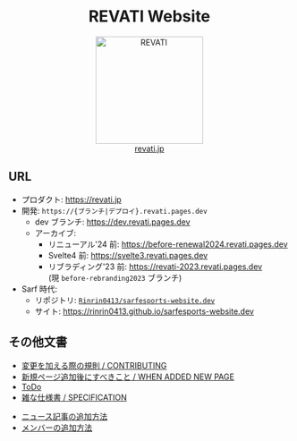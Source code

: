 <h1 align="center">REVATI Website</h1>

<!-- .-+~*
###### 俺だけ入れる【最強プロeスポーツチーム】で宇宙最強〜一日中ゲームをして引きこもる低学歴ニートの俺、実は家族から見放された全一プロeスポーツ選手の生まれ変わりだった。俺にだけ使えるUSSRランク級最強キーボードと1000円マウスで宇宙で最強のeスポーツ選手となる～俺にだけある最強神スキルで無双したら垢BAN食らったので引退します～
*~+-. -->
<p align="center">
	<img src="https://revati.jp/images/logos/revati/header_mini_oxipng.png" alt="REVATI" height="192" />
	<br />
	<a href="https://revati.jp">revati.jp</a>
</p>

## URL

- プロダクト: https://revati.jp
- 開発: `https://{ブランチ|デプロイ}.revati.pages.dev`
	- dev ブランチ: https://dev.revati.pages.dev
	- アーカイブ:
		- リニューアル'24 前: https://before-renewal2024.revati.pages.dev
		- Svelte4 前: https://svelte3.revati.pages.dev
		- リブラディング'23 前: https://revati-2023.revati.pages.dev  
		(現 `before-rebranding2023` ブランチ)
- Sarf 時代:
	- リポジトリ: [`Rinrin0413/sarfesports-website.dev`](https://github.com/Rinrin0413/sarfesports-website.dev)
	- サイト: https://rinrin0413.github.io/sarfesports-website.dev

## その他文書

- [変更を加える際の規則 / CONTRIBUTING](/docs/CONTRIBUTING.md)
- [新規ページ追加後にすべきこと / WHEN ADDED NEW PAGE](/docs/when-added-new-page.md)
- [ToDo](/docs/TODO.md)
- [雑な仕様書 / SPECIFICATION](/docs/SPECIFICATION.md)

* [ニュース記事の追加方法](/docs/ADDING_NEWS.md)
* [メンバーの追加方法](/src/lib/scripts/data/MEMBERS.ts)

